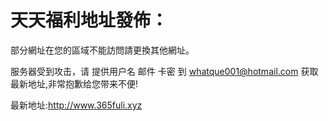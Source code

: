 # 天天福利地址發佈：  

  部分網址在您的區域不能訪問請更換其他網址。
  
  服务器受到攻击，请 提供用户名 邮件 卡密 到 whatque001@hotmail.com 获取最新地址,非常抱歉给您带来不便!
  
  最新地址:http://www.365fuli.xyz
